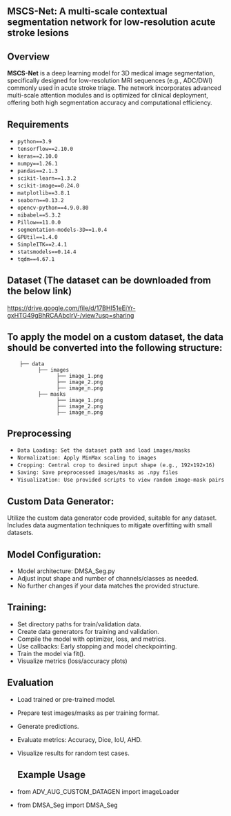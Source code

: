## MSCS-Net: A multi-scale contextual segmentation network for low-resolution acute stroke lesions


## Overview

**MSCS-Net** is a deep learning model for 3D medical image segmentation, specifically designed for low-resolution MRI sequences (e.g., ADC/DWI) commonly used in acute stroke triage. The network incorporates advanced multi-scale attention modules and is optimized for clinical deployment, offering both high segmentation accuracy and computational efficiency.

## Requirements
- `python==3.9`
- `tensorflow==2.10.0`
- `keras==2.10.0`
- `numpy==1.26.1`
- `pandas==2.1.3`
- `scikit-learn==1.3.2`
- `scikit-image==0.24.0`
- `matplotlib==3.8.1`
- `seaborn==0.13.2`
- `opencv-python==4.9.0.80`
- `nibabel==5.3.2`
- `Pillow==11.0.0`
- `segmentation-models-3D==1.0.4`
- `GPUtil==1.4.0`
- `SimpleITK==2.4.1`
- `statsmodels==0.14.4`
- `tqdm==4.67.1`

## Dataset (The dataset can be downloaded from the below link)
https://drive.google.com/file/d/17BHI51eEiYr-gxHTG49gBhRCAAbclrV-/view?usp=sharing


## To apply the model on a custom dataset, the data should be converted into the following structure:
``` 
    ├── data
          ├── images
                ├── image_1.png
                ├── image_2.png
                ├── image_n.png
          ├── masks
                ├── image_1.png
                ├── image_2.png
                ├── image_n.png
```
## Preprocessing
- `Data Loading: Set the dataset path and load images/masks`
- `Normalization: Apply MinMax scaling to images`
- `Cropping: Central crop to desired input shape (e.g., 192×192×16)`
- `Saving: Save preprocessed images/masks as .npy files`
- `Visualization: Use provided scripts to view random image-mask pairs`


## Custom Data Generator:
Utilize the custom data generator code provided, suitable for any dataset.
Includes data augmentation techniques to mitigate overfitting with small datasets.

## Model Configuration:

- Model architecture: DMSA_Seg.py
- Adjust input shape and number of channels/classes as needed.
- No further changes if your data matches the provided structure.



## Training:

- Set directory paths for train/validation data.
- Create data generators for training and validation.
- Compile the model with optimizer, loss, and metrics.
- Use callbacks: Early stopping and model checkpointing.
- Train the model via fit().
- Visualize metrics (loss/accuracy plots)

## Evaluation
- Load trained or pre-trained model.
- Prepare test images/masks as per training format.
- Generate predictions.
- Evaluate metrics: Accuracy, Dice, IoU, AHD.
- Visualize results for random test cases.

  ## Example Usage
- from ADV_AUG_CUSTOM_DATAGEN import imageLoader
- from DMSA_Seg import DMSA_Seg

